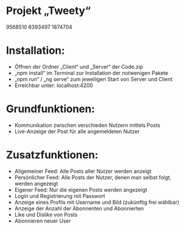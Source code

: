 # Projekt „Tweety“
9568510 8393497 1874704

# Installation:
-	Öffnen der Ordner „Client“ und „Server“ der Code.zip
-	„npm install“ im Terminal zur Installation der notwenigen Pakete
-	„npm run“ / „ng serve“ zum jeweiligen Start von Server und Client
-	Erreichbar unter: localhost:4200
# Grundfunktionen:
-	Kommunikation zwischen verschieden Nutzern mittels Posts
-	Live-Anzeige der Post für alle angemeldeten Nutzer
# Zusatzfunktionen:
-	Allgemeiner Feed: Alle Posts aller Nutzer werden anzeigt
-	Persönlicher Feed: Alle Posts der Nutzer, denen man selbst folgt, werden angezeigt
-	Eigener Feed: Nur die eigenen Posts werden angezeigt
-	Login und Registrierung mit Passwort
-	Anzeige eines Profils mit Username und Bild (zukünftig frei wählbar)
-	Anzeige der Anzahl der Abonnenten und Abonnierten
-	Like und Dislike von Posts
-	Abonnieren neuer User
